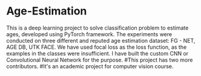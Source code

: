 # Age-Estimation
This is a deep learning project to solve classification problem to estimate ages, developed using PyTorch framework.
The experiments were conducted on three different and reputed age estimation dataset: FG - NET, AGE DB, UTK FACE.
We have used focal loss as the loss function, as the examples in the classes were insufficient.
I have built the custom CNN or Convolutional Neural Network for the purpose.
#This project has two more contributors.
#It's an academic project for computer vision course. 
